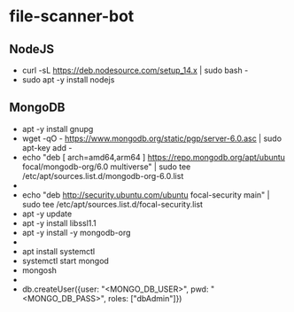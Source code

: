 # file-scanner-bot

## NodeJS
* curl -sL https://deb.nodesource.com/setup_14.x | sudo bash -
* sudo apt -y install nodejs

## MongoDB
* apt -y install gnupg
* wget -qO - https://www.mongodb.org/static/pgp/server-6.0.asc | sudo apt-key add -
* echo "deb [ arch=amd64,arm64 ] https://repo.mongodb.org/apt/ubuntu focal/mongodb-org/6.0 multiverse" | sudo tee /etc/apt/sources.list.d/mongodb-org-6.0.list
* 
* echo "deb http://security.ubuntu.com/ubuntu focal-security main" | sudo tee /etc/apt/sources.list.d/focal-security.list
* apt -y update
* apt -y install libssl1.1
* apt -y install -y mongodb-org
* 
* apt install systemctl
* systemctl start mongod
* mongosh
* 
* db.createUser({user: "<MONGO_DB_USER>", pwd: "<MONGO_DB_PASS>", roles: ["dbAdmin"]})